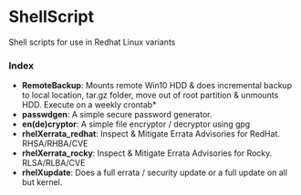 # ShellScript
Shell scripts for use in Redhat Linux variants

### Index
- **RemoteBackup**: Mounts remote Win10 HDD & does incremental backup to local location, tar.gz folder, 
                    move out of root partition & unmounts HDD. Execute on a weekly crontab*
- **passwdgen**:    A simple secure password generator.
- **en(de)cryptor**: A simple file encryptor / decryptor using gpg
- **rhelXerrata_redhat**: Inspect & Mitigate Errata Advisories for RedHat. RHSA/RHBA/CVE
- **rhelXerrata_rocky**: Inspect & Mitigate Errata Advisories for Rocky. RLSA/RLBA/CVE
- **rhelXupdate**: Does a full errata / security update or a full update on all but kernel.
